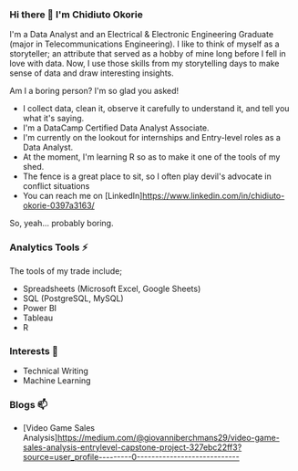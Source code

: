 ### Hi there 👋 I'm Chidiuto Okorie
I'm a Data Analyst and an Electrical & Electronic Engineering Graduate (major in Telecommunications Engineering). I like to think of myself as a storyteller; an attribute that served as a hobby of mine long before I fell in love with data. Now, I use those skills from my storytelling days to make sense of data and draw interesting insights.

Am I a boring person? I'm so glad you asked!
- I collect data, clean it, observe it carefully to understand it, and tell you what it's saying.
- I'm a DataCamp Certified Data Analyst Associate.
- I'm currently on the lookout for internships and Entry-level roles as a Data Analyst.
- At the moment, I'm learning R so as to make it one of the tools of my shed.
- The fence is a great place to sit, so I often play devil's advocate in conflict situations
- You can reach me on [LinkedIn]https://www.linkedin.com/in/chidiuto-okorie-0397a3163/

So, yeah... probably boring.

### Analytics Tools ⚡
The tools of my trade include;
- Spreadsheets (Microsoft Excel, Google Sheets)
- SQL (PostgreSQL, MySQL)
- Power BI
- Tableau
- R

### Interests 🤔
- Technical Writing
- Machine Learning

### Blogs 📫
- [Video Game Sales Analysis]https://medium.com/@giovanniberchmans29/video-game-sales-analysis-entrylevel-capstone-project-327ebc22ff3?source=user_profile---------0----------------------------
<!--
**Diuto/Diuto** is a ✨ _special_ ✨ repository because its `README.md` (this file) appears on your GitHub profile.

Here are some ideas to get you started:

- 🔭 I’m currently working on ...
- 🌱 I’m currently learning ...
- 👯 I’m looking to collaborate on ...
- 🤔 I’m looking for help with ...
- 💬 Ask me about ...
- 📫 How to reach me: ...
- 😄 Pronouns: ...
- ⚡ Fun fact: ...
-->

